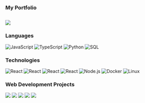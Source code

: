 
### My Portfolio
[![](https://i.imgur.com/Vz90ehE.png)<!-- Mi portafolio-->](https://aimajohn.github.io/Aimajohn/ "![](https://i.imgur.com/Vz90ehE.png)<!-- Mi portafolio-->")
------------



### Languages

![JavaScript](https://img.shields.io/badge/-JavaScript-000?&logo=JavaScript)
![TypeScript](https://img.shields.io/badge/-TypeScript-000?&logo=TypeScript)
![Python](https://img.shields.io/badge/-Python-000?&logo=Python) 
![SQL](https://img.shields.io/badge/-SQL-000?&logo=MySQL)

### Technologies

![React](https://img.shields.io/badge/-HTML-000?&logo=Html5)
![React](https://img.shields.io/badge/-CSS-000?&logo=Css)
![React](https://img.shields.io/badge/-React-000?&logo=React)
![React](https://img.shields.io/badge/-Tailwind-000?&logo=TailwindCSS)
![Node.js](https://img.shields.io/badge/-Node.js-000?&logo=node.js)
![Docker](https://img.shields.io/badge/-Docker-000?&logo=Docker)
![Linux](https://img.shields.io/badge/-Linux-000?&logo=Linux)

### Web Development Projects

[![](https://img.shields.io/badge/-🧬%20My%20Website-000)](https://aimajohn.github.io/Aimajohn/)
[![](https://img.shields.io/badge/-🏫%20Espol_Life_Game_Choices-000)](https://aimajohn.github.io/EspolLifeGameChoices/)
[![](https://img.shields.io/badge/-🍿%20The_Moovies-000)](https://aimajohn.github.io/themoovies/)
[![](https://img.shields.io/badge/-💬%20Wall_of_Messages-000)](https://aimajohn.github.io/TODO-MERN-STACK/)
[![](https://img.shields.io/badge/-🟡%20Batabit-000)](https://aimajohn.github.io/batabit/)

